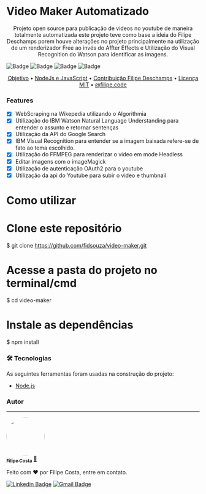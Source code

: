 # Video Maker Automatizado
<p id="sobre" align="center">Projeto open source para publicação de videos no youtube de maneira totalmente automatizada este projeto teve como base a ideia do Filipe Deschamps porem houve alterações no projeto principalmente na utilização de um renderizador Free ao invés do Affter Effects e Utilização do Visual Recognition do Watson para identificar as imagens.</p>

![Badge](https://img.shields.io/badge/Code-JavaScript-yellow)
![Badge](https://img.shields.io/badge/Node-Version%20%3A%2012.18.3-brightgreen)
![Badge](https://img.shields.io/badge/Status-Conclu%C3%ADdo-green)
![Badge](https://img.shields.io/badge/Instagram-%40filipe.code-red)

<p align="center">
 <a href="#objetivo">Objetivo</a> •
 <a href="#tecnologias">NodeJs e JavaScript</a> • 
 <a href="https://github.com/filipedeschamps">Contribuição Filipe Deschamps</a> • 
 <a href="#licenc-a">Licença MIT</a> • 
 <a href="https://www.instagram.com/ofilipe.code/">@filipe.code</a>
</p>

### Features

- [x] WebScraping na Wikepedia utilizando o Algorithmia
- [x] Utilização do IBM Watson Natural Language Understanding para entender o assunto e retornar sentenças
- [x] Utilização da API do Google Search 
- [x] IBM Visual Recognition para entender se a imagem baixada refere-se de fato ao tema escolhido. 
- [x] Utilização do FFMPEG para renderizar o video em mode Headless
- [x] Editar imagens com o imageMagick
- [x] Utilização de autenticação OAuth2 para o youtube
- [x] Utilização da api do Youtube para subir o video e thumbnail

# Como utilizar
# Clone este repositório
$ git clone <https://github.com/fidsouza/video-maker.git>

# Acesse a pasta do projeto no terminal/cmd
$ cd video-maker

# Instale as dependências
$ npm install


### 🛠 Tecnologias

As seguintes ferramentas foram usadas na construção do projeto:

- [Node.js](https://nodejs.org/en/)

### Autor
---

<a href="https://blog.rocketseat.com.br/author/thiago/">
 <img style="border-radius: 50%;" src="https://avatars3.githubusercontent.com/u/24476870?s=400&u=e348878d79bbfa4dc688949fb437f84ded5d4660&v=4" width="100px;" alt=""/>
 <br />
 <sub><b>Filipe Costa</b></sub></a> <a href="https://www.filipedacosta.com" title="Filipe Code">🚀</a>


Feito com ❤️ por Filipe Costa, entre em contato.

[![Linkedin Badge](https://img.shields.io/badge/-Thiago-blue?style=flat-square&logo=Linkedin&logoColor=white&link=https://www.linkedin.com/in/filipe-souza-836a9b26/)](https://www.linkedin.com/in/filipe-souza-836a9b26/) 
[![Gmail Badge](https://img.shields.io/badge/-filipe.cdesouza@gmail.com-c14438?style=flat-square&logo=Gmail&logoColor=white&link=mailto:filipe.cdesouza@gmail.com)](mailto:filipe.cdesouza@gmail.com)






